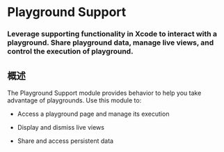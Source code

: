 # Playground Support
### Leverage supporting functionality in Xcode to interact with a playground. Share playground data, manage live views, and control the execution of playground.
## 概述
The Playground Support module provides behavior to help you take advantage of playgrounds. Use this module to:

- Access a playground page and manage its execution

- Display and dismiss live views

- Share and access persistent data


